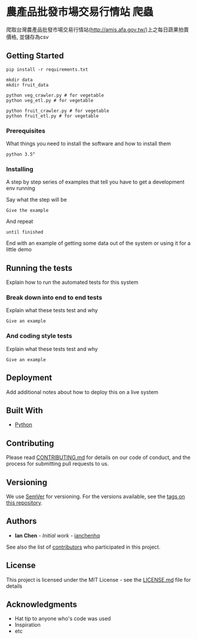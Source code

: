 # 農產品批發市場交易行情站 爬蟲

爬取台灣農產品批發市場交易行情站(http://amis.afa.gov.tw/)上之每日蔬果拍賣價格, 並儲存為csv

## Getting Started

```
pip install -r requirements.txt

mkdir data
mkdir fruit_data

python veg_crawler.py # for vegetable
python veg_etl.py # for vegetable

python fruit_crawler.py # for vegetable
python fruit_etl.py # for vegetable
```

### Prerequisites

What things you need to install the software and how to install them

```
python 3.5^
```

### Installing

A step by step series of examples that tell you have to get a development env running

Say what the step will be

```
Give the example
```

And repeat

```
until finished
```

End with an example of getting some data out of the system or using it for a little demo

## Running the tests

Explain how to run the automated tests for this system

### Break down into end to end tests

Explain what these tests test and why

```
Give an example
```

### And coding style tests

Explain what these tests test and why

```
Give an example
```

## Deployment

Add additional notes about how to deploy this on a live system

## Built With

* [Python](http://python.org)

## Contributing

Please read [CONTRIBUTING.md](https://gist.github.com/PurpleBooth/b24679402957c63ec426) for details on our code of conduct, and the process for submitting pull requests to us.

## Versioning

We use [SemVer](http://semver.org/) for versioning. For the versions available, see the [tags on this repository](https://github.com/your/project/tags).

## Authors

* **Ian Chen** - *Initial work* - [ianchenhq](https://ianchenhq.com)

See also the list of [contributors](https://github.com/your/project/contributors) who participated in this project.

## License

This project is licensed under the MIT License - see the [LICENSE.md](LICENSE.md) file for details

## Acknowledgments

* Hat tip to anyone who's code was used
* Inspiration
* etc

